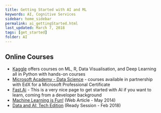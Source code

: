 ```yaml
---
title: Getting Started with AI and ML
keywords: AI, Cognitive Services
sidebar: home_sidebar
permalink: ai_gettingStarted.html
last_updated: March 7, 2018
tags: [get_started]
folder: AI
---
```


<!-- This page is intended to provide the essential links for diving into this pillar's tech -->

## Online Courses

- [Kaggle](https://www.kaggle.com/learn/overview) offers courses on ML, R, Data Visualisation, and Deep Learning all in Python with hands-on courses
- [Microsoft Academy - Data Science](https://academy.microsoft.com/en-us/professional-program/tracks/data-science/) - courses available in partnership with EdX for a Microsoft Professional Certificate
- [Fast.Ai](http://www.fast.ai/) - This is a very nice page to get started with AI if you want to learn, coming from a developer background
- [Machine Learning is Fun!](https://aka.ms/mlisfun) (Web Article - May 2014)
- [Data and AI: Tech Edition](https://content.microsoftready.com/FY18Q3/session/CN06) (Ready Session - Feb 2018)
